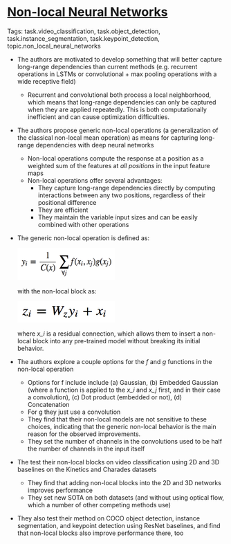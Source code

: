 # [Non-local Neural Networks](https://arxiv.org/abs/1711.07971)

Tags: task.video_classification, task.object_detection, task.instance_segmentation, task.keypoint_detection, topic.non_local_neural_networks

- The authors are motivated to develop something that will better capture long-range dependencies than current methods (e.g. recurrent operations in LSTMs or convolutional + max pooling operations with a wide receptive field)
    - Recurrent and convolutional both process a local neighborhood, which means that long-range dependencies can only be captured when they are applied repeatedly. This is both computationally inefficient and can cause optimization difficulties.
- The authors propose generic non-local operations (a generalization of the classical non-local mean operation) as means for capturing long-range dependencies with deep neural networks
    - Non-local operations compute the response at a position as a weighted sum of the features at *all positions* in the input feature maps
    - Non-local operations offer several advantages:
        - They capture long-range dependencies directly by computing interactions between any two positions, regardless of their positional difference
        - They are efficient
        - They maintain the variable input sizes and can be easily combined with other operations
- The generic non-local operation is defined as:

    <img src="./images/non_local_operation.png" width="225" height="75">

  with the non-local block as:
  
    <img src="./images/non_local_block.png" width="225" height="50">
  
  where *x_i* is a residual connection, which allows them to insert a non-local block into any pre-trained model without breaking its initial behavior.
  
- The authors explore a couple options for the *f* and *g* functions in the non-local operation
    - Options for f include include (a) Gaussian, (b) Embedded Gaussian (where a function is applied to the *x_i* and *x_j* first, and in their case a convolution), (c) Dot product (embedded or not), (d) Concatenation
    - For g they just use a convolution
    - They find that their non-local models are not sensitive to these choices, indicating that the generic non-local behavior is the main reason for the observed improvements.
    - They set the number of channels in the convolutions used to be half the number of channels in the input itself
- The test their non-local blocks on video classification using 2D and 3D baselines on the Kinetics and Charades datasets
    - They find that adding non-local blocks into the 2D and 3D networks improves performance
    - They set new SOTA on both datasets (and without using optical flow, which a number of other competing methods use)
- They also test their method on COCO object detection, instance segmentation, and keypoint detection using ResNet baselines, and find that non-local blocks also improve performance there, too
